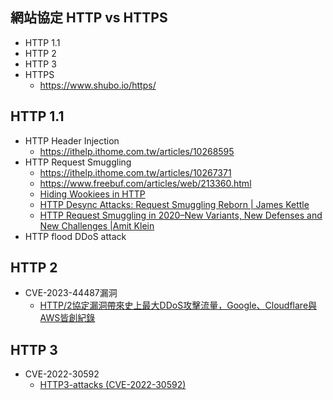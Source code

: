 ## 網站協定 HTTP vs HTTPS
- HTTP 1.1
- HTTP 2
- HTTP 3
- HTTPS
  - https://www.shubo.io/https/ 


## HTTP 1.1
- HTTP Header Injection
  - https://ithelp.ithome.com.tw/articles/10268595 
- HTTP Request Smuggling
  - https://ithelp.ithome.com.tw/articles/10267371
  - https://www.freebuf.com/articles/web/213360.html
  - [Hiding Wookiees in HTTP](https://media.defcon.org/DEF%20CON%2024/DEF%20CON%2024%20presentations/DEF%20CON%2024%20-%20Regilero-Hiding-Wookiees-In-Http.pdf)
  - [HTTP Desync Attacks: Request Smuggling Reborn | James Kettle](https://portswigger.net/research/http-desync-attacks-request-smuggling-reborn)
  - [HTTP Request Smuggling in 2020–New Variants, New Defenses and New Challenges |Amit Klein](https://i.blackhat.com/USA-20/Wednesday/us-20-Klein-HTTP-Request-Smuggling-In-2020-New-Variants-New-Defenses-And-New-Challenges-wp.pdf)   
- HTTP flood DDoS attack
## HTTP 2
- CVE-2023-44487漏洞
  - [HTTP/2協定漏洞帶來史上最大DDoS攻擊流量，Google、Cloudflare與AWS皆創紀錄](https://www.ithome.com.tw/news/159221) 
## HTTP 3
- CVE-2022-30592
  - [HTTP3-attacks (CVE-2022-30592)](https://github.com/efchatz/HTTP3-attacks) 
